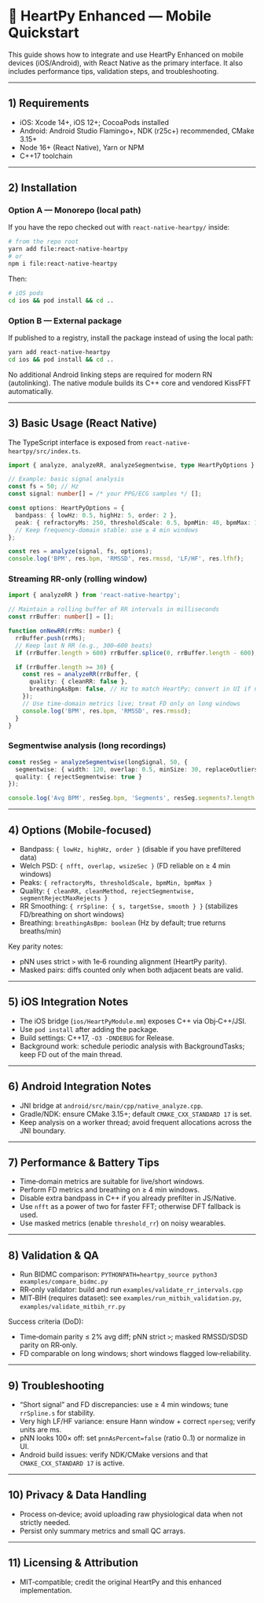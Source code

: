 # 📱 HeartPy Enhanced — Mobile Quickstart

This guide shows how to integrate and use HeartPy Enhanced on mobile devices (iOS/Android), with React Native as the primary interface. It also includes performance tips, validation steps, and troubleshooting.

---

## 1) Requirements

- iOS: Xcode 14+, iOS 12+; CocoaPods installed
- Android: Android Studio Flamingo+, NDK (r25c+) recommended, CMake 3.15+
- Node 16+ (React Native), Yarn or NPM
- C++17 toolchain

---

## 2) Installation

### Option A — Monorepo (local path)
If you have the repo checked out with `react-native-heartpy/` inside:

```bash
# from the repo root
yarn add file:react-native-heartpy
# or
npm i file:react-native-heartpy
```

Then:

```bash
# iOS pods
cd ios && pod install && cd ..
```

### Option B — External package
If published to a registry, install the package instead of using the local path:

```bash
yarn add react-native-heartpy
cd ios && pod install && cd ..
```

No additional Android linking steps are required for modern RN (autolinking). The native module builds its C++ core and vendored KissFFT automatically.

---

## 3) Basic Usage (React Native)

The TypeScript interface is exposed from `react-native-heartpy/src/index.ts`.

```ts
import { analyze, analyzeRR, analyzeSegmentwise, type HeartPyOptions } from 'react-native-heartpy';

// Example: basic signal analysis
const fs = 50; // Hz
const signal: number[] = /* your PPG/ECG samples */ [];

const options: HeartPyOptions = {
  bandpass: { lowHz: 0.5, highHz: 5, order: 2 },
  peak: { refractoryMs: 250, thresholdScale: 0.5, bpmMin: 40, bpmMax: 180 },
  // Keep frequency-domain stable: use ≥ 4 min windows
};

const res = analyze(signal, fs, options);
console.log('BPM', res.bpm, 'RMSSD', res.rmssd, 'LF/HF', res.lfhf);
```

### Streaming RR-only (rolling window)

```ts
import { analyzeRR } from 'react-native-heartpy';

// Maintain a rolling buffer of RR intervals in milliseconds
const rrBuffer: number[] = [];

function onNewRR(rrMs: number) {
  rrBuffer.push(rrMs);
  // Keep last N RR (e.g., 300–600 beats)
  if (rrBuffer.length > 600) rrBuffer.splice(0, rrBuffer.length - 600);

  if (rrBuffer.length >= 30) {
    const res = analyzeRR(rrBuffer, {
      quality: { cleanRR: false },
      breathingAsBpm: false, // Hz to match HeartPy; convert in UI if needed
    });
    // Use time-domain metrics live; treat FD only on long windows
    console.log('BPM', res.bpm, 'RMSSD', res.rmssd);
  }
}
```

### Segmentwise analysis (long recordings)

```ts
const resSeg = analyzeSegmentwise(longSignal, 50, {
  segmentwise: { width: 120, overlap: 0.5, minSize: 30, replaceOutliers: true },
  quality: { rejectSegmentwise: true }
});

console.log('Avg BPM', resSeg.bpm, 'Segments', resSeg.segments?.length ?? 0);
```

---

## 4) Options (Mobile‑focused)

- Bandpass: `{ lowHz, highHz, order }` (disable if you have prefiltered data)
- Welch PSD: `{ nfft, overlap, wsizeSec }` (FD reliable on ≥ 4 min windows)
- Peaks: `{ refractoryMs, thresholdScale, bpmMin, bpmMax }`
- Quality: `{ cleanRR, cleanMethod, rejectSegmentwise, segmentRejectMaxRejects }`
- RR Smoothing: `{ rrSpline: { s, targetSse, smooth } }` (stabilizes FD/breathing on short windows)
- Breathing: `breathingAsBpm: boolean` (Hz by default; true returns breaths/min)

Key parity notes:
- pNN uses strict `>` with 1e‑6 rounding alignment (HeartPy parity).
- Masked pairs: diffs counted only when both adjacent beats are valid.

---

## 5) iOS Integration Notes

- The iOS bridge (`ios/HeartPyModule.mm`) exposes C++ via Obj‑C++/JSI.
- Use `pod install` after adding the package.
- Build settings: C++17, `-O3 -DNDEBUG` for Release.
- Background work: schedule periodic analysis with BackgroundTasks; keep FD out of the main thread.

---

## 6) Android Integration Notes

- JNI bridge at `android/src/main/cpp/native_analyze.cpp`.
- Gradle/NDK: ensure CMake 3.15+; default `CMAKE_CXX_STANDARD 17` is set.
- Keep analysis on a worker thread; avoid frequent allocations across the JNI boundary.

---

## 7) Performance & Battery Tips

- Time‑domain metrics are suitable for live/short windows.
- Perform FD metrics and breathing on ≥ 4 min windows.
- Disable extra bandpass in C++ if you already prefilter in JS/Native.
- Use `nfft` as a power of two for faster FFT; otherwise DFT fallback is used.
- Use masked metrics (enable `threshold_rr`) on noisy wearables.

---

## 8) Validation & QA

- Run BIDMC comparison: `PYTHONPATH=heartpy_source python3 examples/compare_bidmc.py`
- RR‑only validator: build and run `examples/validate_rr_intervals.cpp`
- MIT‑BIH (requires dataset): see `examples/run_mitbih_validation.py`, `examples/validate_mitbih_rr.py`

Success criteria (DoD):
- Time‑domain parity ≤ 2% avg diff; pNN strict `>`; masked RMSSD/SDSD parity on RR‑only.
- FD comparable on long windows; short windows flagged low‑reliability.

---

## 9) Troubleshooting

- “Short signal” and FD discrepancies: use ≥ 4 min windows; tune `rrSpline.s` for stability.
- Very high LF/HF variance: ensure Hann window + correct `nperseg`; verify units are ms.
- pNN looks 100× off: set `pnnAsPercent=false` (ratio 0..1) or normalize in UI.
- Android build issues: verify NDK/CMake versions and that `CMAKE_CXX_STANDARD 17` is active.

---

## 10) Privacy & Data Handling

- Process on‑device; avoid uploading raw physiological data when not strictly needed.
- Persist only summary metrics and small QC arrays.

---

## 11) Licensing & Attribution

- MIT‑compatible; credit the original HeartPy and this enhanced implementation.
